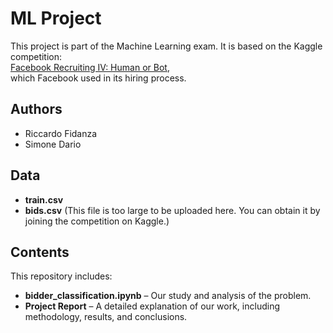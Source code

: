 # ML Project  

This project is part of the Machine Learning exam. It is based on the Kaggle competition:  
[Facebook Recruiting IV: Human or Bot](https://www.kaggle.com/competitions/facebook-recruiting-iv-human-or-bot),  
which Facebook used in its hiring process.  

## Authors  
- Riccardo Fidanza  
- Simone Dario  

## Data  
- **train.csv**  
- **bids.csv** (This file is too large to be uploaded here. You can obtain it by joining the competition on Kaggle.)  

## Contents  
This repository includes:  
- **bidder_classification.ipynb** – Our study and analysis of the problem.  
- **Project Report** – A detailed explanation of our work, including methodology, results, and conclusions.  
